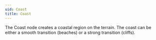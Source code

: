 ```yaml
---
uid: Coast
title: Coast
---
```


The Coast node creates a coastal region on the terrain. The coast can be either a smooth transition (beaches) or a strong transition (cliffs).

